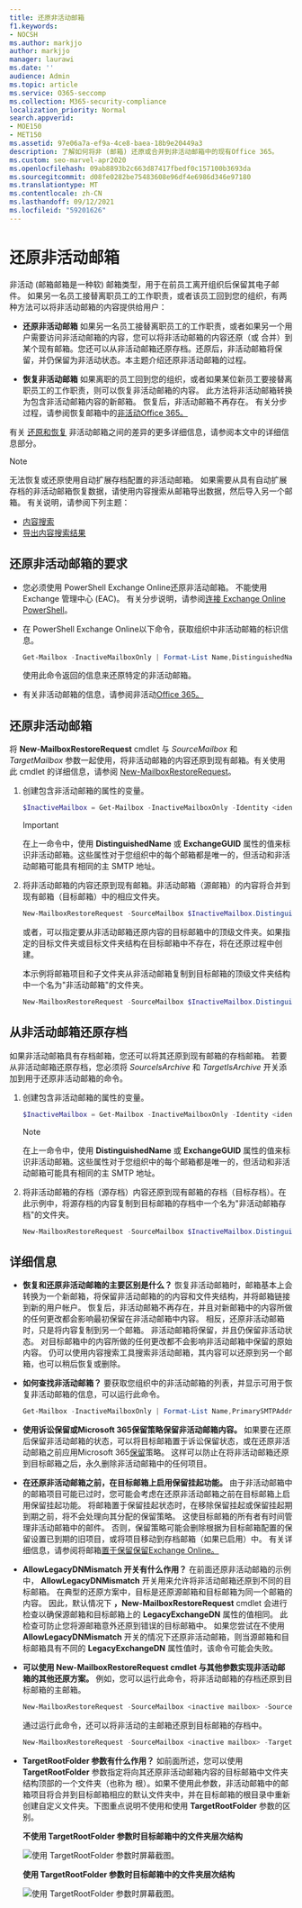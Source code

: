 ```yaml
---
title: 还原非活动邮箱
f1.keywords:
- NOCSH
ms.author: markjjo
author: markjjo
manager: laurawi
ms.date: ''
audience: Admin
ms.topic: article
ms.service: O365-seccomp
ms.collection: M365-security-compliance
localization_priority: Normal
search.appverid:
- MOE150
- MET150
ms.assetid: 97e06a7a-ef9a-4ce8-baea-18b9e20449a3
description: 了解如何将非 (邮箱) 还原或合并到非活动邮箱中的现有Office 365。
ms.custom: seo-marvel-apr2020
ms.openlocfilehash: 09ab8893b2c663d87417fbedf0c157100b3693da
ms.sourcegitcommit: d08fe0282be75483608e96df4e6986d346e97180
ms.translationtype: MT
ms.contentlocale: zh-CN
ms.lasthandoff: 09/12/2021
ms.locfileid: "59201626"
---
```

# <a name="restore-an-inactive-mailbox"></a>还原非活动邮箱

非活动 (邮箱邮箱是一种软) 邮箱类型，用于在前员工离开组织后保留其电子邮件。 如果另一名员工接替离职员工的工作职责，或者该员工回到您的组织，有两种方法可以将非活动邮箱的内容提供给用户：

- **还原非活动邮箱** 如果另一名员工接替离职员工的工作职责，或者如果另一个用户需要访问非活动邮箱的内容，您可以将非活动邮箱的内容还原（或 合并）到某个现有邮箱。您还可以从非活动邮箱还原存档。还原后，非活动邮箱将保留，并仍保留为非活动状态。本主题介绍还原非活动邮箱的过程。

- **恢复非活动邮箱** 如果离职的员工回到您的组织，或者如果某位新员工要接替离职员工的工作职责，则可以恢复非活动邮箱的内容。 此方法将非活动邮箱转换为包含非活动邮箱内容的新邮箱。 恢复后，非活动邮箱不再存在。 有关分步过程，请参阅恢复邮箱中的[非活动Office 365。](recover-an-inactive-mailbox.md)

有关 [还原和恢复](#more-information) 非活动邮箱之间的差异的更多详细信息，请参阅本文中的详细信息部分。

> [!NOTE]
> 无法恢复或还原使用自动扩展存档配置的非活动邮箱。 如果需要从具有自动扩展存档的非活动邮箱恢复数据，请使用内容搜索从邮箱导出数据，然后导入另一个邮箱。 有关说明，请参阅下列主题：
>
> - [内容搜索](content-search.md)
> - [导出内容搜索结果](export-search-results.md)

## <a name="requirements-to-restore-an-inactive-mailbox"></a>还原非活动邮箱的要求

- 您必须使用 PowerShell Exchange Online还原非活动邮箱。 不能使用 Exchange 管理中心 (EAC)。 有关分步说明，请参阅[连接 Exchange Online PowerShell](/powershell/exchange/connect-to-exchange-online-powershell)。

- 在 PowerShell Exchange Online以下命令，获取组织中非活动邮箱的标识信息。

  ```powershell
  Get-Mailbox -InactiveMailboxOnly | Format-List Name,DistinguishedName,ExchangeGuid,PrimarySmtpAddress
  ```

  使用此命令返回的信息来还原特定的非活动邮箱。

- 有关非活动邮箱的信息，请参阅非活动[Office 365。](inactive-mailboxes-in-office-365.md)

## <a name="restore-inactive-mailboxes"></a>还原非活动邮箱

将 **New-MailboxRestoreRequest** cmdlet 与  _SourceMailbox_ 和  _TargetMailbox_ 参数一起使用，将非活动邮箱的内容还原到现有邮箱。有关使用此 cmdlet 的详细信息，请参阅 [New-MailboxRestoreRequest](/powershell/module/exchange/new-mailboxrestorerequest)。

1. 创建包含非活动邮箱的属性的变量。

   ```powershell
   $InactiveMailbox = Get-Mailbox -InactiveMailboxOnly -Identity <identity of inactive mailbox>
   ```

   > [!IMPORTANT]
   > 在上一命令中，使用 **DistinguishedName** 或 **ExchangeGUID** 属性的值来标识非活动邮箱。这些属性对于您组织中的每个邮箱都是唯一的，但活动和非活动邮箱可能具有相同的主 SMTP 地址。

2. 将非活动邮箱的内容还原到现有邮箱。非活动邮箱（源邮箱）的内容将合并到现有邮箱（目标邮箱）中的相应文件夹。

   ```powershell
   New-MailboxRestoreRequest -SourceMailbox $InactiveMailbox.DistinguishedName -TargetMailbox newemployee@contoso.com -AllowLegacyDNMismatch
   ```

   或者，可以指定要从非活动邮箱还原内容的目标邮箱中的顶级文件夹。如果指定的目标文件夹或目标文件夹结构在目标邮箱中不存在，将在还原过程中创建。

   本示例将邮箱项目和子文件夹从非活动邮箱复制到目标邮箱的顶级文件夹结构中一个名为"非活动邮箱"的文件夹。

   ```powershell
   New-MailboxRestoreRequest -SourceMailbox $InactiveMailbox.DistinguishedName -TargetMailbox newemployee@contoso.com -TargetRootFolder "Inactive Mailbox" -AllowLegacyDNMismatch
   ```

## <a name="restore-the-archive-from-an-inactive-mailbox"></a>从非活动邮箱还原存档

如果非活动邮箱具有存档邮箱，您还可以将其还原到现有邮箱的存档邮箱。 若要从非活动邮箱还原存档，您必须将 _SourceIsArchive_ 和 _TargetIsArchive_ 开关添加到用于还原非活动邮箱的命令。

1. 创建包含非活动邮箱的属性的变量。

   ```powershell
   $InactiveMailbox = Get-Mailbox -InactiveMailboxOnly -Identity <identity of inactive mailbox>
   ```

   > [!NOTE]
   > 在上一命令中，使用 **DistinguishedName** 或 **ExchangeGUID** 属性的值来标识非活动邮箱。这些属性对于您组织中的每个邮箱都是唯一的，但活动和非活动邮箱可能具有相同的主 SMTP 地址。

2. 将非活动邮箱的存档（源存档）内容还原到现有邮箱的存档（目标存档）。在此示例中，将源存档的内容复制到目标邮箱的存档中一个名为"非活动邮箱存档"的文件夹。

   ```powershell
   New-MailboxRestoreRequest -SourceMailbox $InactiveMailbox.DistinguishedName -SourceIsArchive -TargetMailbox newemployee@contoso.com -TargetIsArchive -TargetRootFolder "Inactive Mailbox Archive" -AllowLegacyDNMismatch
   ```

## <a name="more-information"></a>详细信息

- **恢复和还原非活动邮箱的主要区别是什么？** 恢复非活动邮箱时，邮箱基本上会转换为一个新邮箱，将保留非活动邮箱的的内容和文件夹结构，并将邮箱链接到新的用户帐户。 恢复后，非活动邮箱不再存在，并且对新邮箱中的内容所做的任何更改都会影响最初保留在非活动邮箱中内容。 相反，还原非活动邮箱时，只是将内容复制到另一个邮箱。 非活动邮箱将保留，并且仍保留非活动状态。 对目标邮箱中的内容所做的任何更改都不会影响非活动邮箱中保留的原始内容。 仍可以使用内容搜索工具搜索非活动邮箱，其内容[](content-search.md)可以还原到另一个邮箱，也可以稍后恢复或删除。

- **如何查找非活动邮箱？** 要获取您组织中的非活动邮箱的列表，并显示可用于恢复非活动邮箱的信息，可以运行此命令。

  ```powershell
  Get-Mailbox -InactiveMailboxOnly | Format-List Name,PrimarySMTPAddress,DistinguishedName,ExchangeGUID,LegacyExchangeDN,ArchiveStatus
  ```

- **使用诉讼保留或Microsoft 365保留策略保留非活动邮箱内容。** 如果要在还原后保留非活动邮箱的状态，可以将目标邮箱置于诉讼保留状态，或在还原非活动邮箱之前应用[](create-a-litigation-hold.md)Microsoft 365[保留](retention.md)策略。 这样可以防止在将非活动邮箱还原到目标邮箱之后，永久删除非活动邮箱中的任何项目。

- **在还原非活动邮箱之前，在目标邮箱上启用保留挂起功能。** 由于非活动邮箱中的邮箱项目可能已过时，您可能会考虑在还原非活动邮箱之前在目标邮箱上启用保留挂起功能。 将邮箱置于保留挂起状态时，在移除保留挂起或保留挂起期到期之前，将不会处理向其分配的保留策略。 这使目标邮箱的所有者有时间管理非活动邮箱中的邮件。 否则，保留策略可能会删除根据为目标邮箱配置的保留设置已到期的旧项目，或将项目移动到存档邮箱（如果已启用）中。 有关详细信息，请参阅将邮箱[置于保留保留Exchange Online。](/exchange/security-and-compliance/messaging-records-management/mailbox-retention-hold)

- **AllowLegacyDNMismatch 开关有什么作用？** 在前面还原非活动邮箱的示例中， **AllowLegacyDNMismatch** 开关用来允许将非活动邮箱还原到不同的目标邮箱。 在典型的还原方案中，目标是还原源邮箱和目标邮箱为同一个邮箱的内容。 因此，默认情况下 **，New-MailboxRestoreRequest** cmdlet 会进行检查以确保源邮箱和目标邮箱上的 **LegacyExchangeDN** 属性的值相同。 此检查可防止您将源邮箱意外还原到错误的目标邮箱中。 如果您尝试在不使用 **AllowLegacyDNMismatch** 开关的情况下还原非活动邮箱，则当源邮箱和目标邮箱具有不同的 **LegacyExchangeDN** 属性值时，该命令可能会失败。

- **可以使用 New-MailboxRestoreRequest cmdlet 与其他参数实现非活动邮箱的其他还原方案。** 例如，您可以运行此命令，将非活动邮箱的存档还原到目标邮箱的主邮箱。

  ```powershell
  New-MailboxRestoreRequest -SourceMailbox <inactive mailbox> -SourceIsArchive -TargetMailbox <target mailbox> -TargetRootFolder "Inactive Mailbox Archive" -AllowLegacyDNMismatch
  ```

  通过运行此命令，还可以将非活动的主邮箱还原到目标邮箱的存档中。

  ```powershell
  New-MailboxRestoreRequest -SourceMailbox <inactive mailbox> -TargetMailbox <target mailbox> -TargetIsArchive -TargetRootFolder "Inactive Mailbox" -AllowLegacyDNMismatch
  ```

- **TargetRootFolder 参数有什么作用？** 如前面所述，您可以使用 **TargetRootFolder** 参数指定将向其还原非活动邮箱内容的目标邮箱中文件夹结构顶部的一个文件夹（也称为 根）。如果不使用此参数，非活动邮箱中的邮箱项目将合并到目标邮箱相应的默认文件夹中，并在目标邮箱的根目录中重新创建自定义文件夹。下图重点说明不使用和使用 **TargetRootFolder** 参数的区别。

  **不使用 TargetRootFolder 参数时目标邮箱中的文件夹层次结构**

  ![使用 TargetRootFolder 参数时屏幕截图。](../media/76a759af-f483-4d1c-8cc7-243435b5562e.png)

  **使用 TargetRootFolder 参数时目标邮箱中的文件夹层次结构**

  ![使用 TargetRootFolder 参数时屏幕截图。](../media/300da592-7323-48db-b8a4-07012259d113.png)